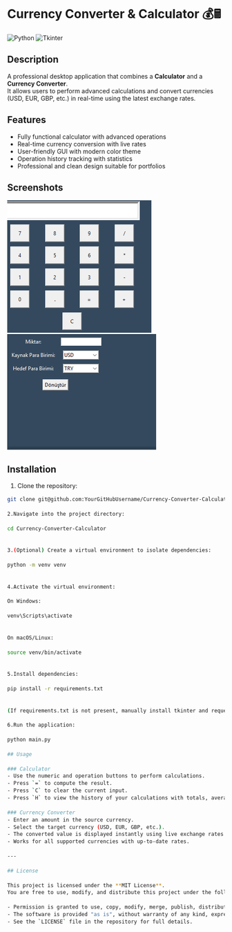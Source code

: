 # Currency Converter & Calculator 💰🖩

![Python](https://img.shields.io/badge/Python-3.11-blue?logo=python&logoColor=white)
![Tkinter](https://img.shields.io/badge/Tkinter-GUI-success)

## Description
A professional desktop application that combines a **Calculator** and a **Currency Converter**.  
It allows users to perform advanced calculations and convert currencies (USD, EUR, GBP, etc.) in real-time using the latest exchange rates.

## Features
- Fully functional calculator with advanced operations
- Real-time currency conversion with live rates
- User-friendly GUI with modern color theme
- Operation history tracking with statistics
- Professional and clean design suitable for portfolios

## Screenshots
![Calculator Screenshot](./screenshots/calculator.png)
![Currency Converter Screenshot](./screenshots/converter.png)

## Installation
1. Clone the repository:  
```bash
git clone git@github.com:YourGitHubUsername/Currency-Converter-Calculator.git

2.Navigate into the project directory:

cd Currency-Converter-Calculator


3.(Optional) Create a virtual environment to isolate dependencies:

python -m venv venv


4.Activate the virtual environment:

On Windows:

venv\Scripts\activate


On macOS/Linux:

source venv/bin/activate


5.Install dependencies:

pip install -r requirements.txt


(If requirements.txt is not present, manually install tkinter and requests.)

6.Run the application:

python main.py

## Usage

### Calculator
- Use the numeric and operation buttons to perform calculations.
- Press `=` to compute the result.
- Press `C` to clear the current input.
- Press `H` to view the history of your calculations with totals, averages, minimum, and maximum values.

### Currency Converter
- Enter an amount in the source currency.
- Select the target currency (USD, EUR, GBP, etc.).
- The converted value is displayed instantly using live exchange rates.
- Works for all supported currencies with up-to-date rates.

---

## License

This project is licensed under the **MIT License**.  
You are free to use, modify, and distribute this project under the following terms:

- Permission is granted to use, copy, modify, merge, publish, distribute, sublicense, and/or sell copies of the Software.
- The software is provided "as is", without warranty of any kind, express or implied.
- See the `LICENSE` file in the repository for full details.
